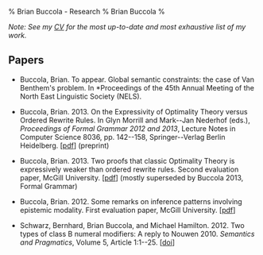 % Brian Buccola - Research
% Brian Buccola
%

*Note: See my [CV][cv] for the most up-to-date and most exhaustive list of my
work.*

[cv]: files/buccola-cv.pdf "Brian's CV"

Papers
------

- Buccola, Brian. To appear. Global semantic constraints: the case of Van
  Benthem's problem. In *Proceedings of the 45th Annual Meeting of the North
  East Linguistic Society (NELS).

- Buccola, Brian. 2013. On the Expressivity of Optimality Theory versus Ordered
  Rewrite Rules. In Glyn Morrill and Mark--Jan Nederhof (eds.), *Proceedings of
  Formal Grammar 2012 and 2013*, Lecture Notes in Computer Science 8036, pp.
  142--158, Springer--Verlag Berlin Heidelberg.  [[pdf][fg]] (preprint)

- Buccola, Brian. 2013. Two proofs that classic Optimality Theory is
  expressively weaker than ordered rewrite rules. Second evaluation paper,
  McGill University. [[pdf][eval2]] (mostly superseded by Buccola 2013, Formal
  Grammar)

- Buccola, Brian. 2012. Some remarks on inference patterns involving epistemic
  modality. First evaluation paper, McGill University. [[pdf][eval1]]

- Schwarz, Bernhard, Brian Buccola, and Michael Hamilton.  2012. Two types of
  class B numeral modifiers: A reply to Nouwen 2010. *Semantics and
  Pragmatics*, Volume 5, Article 1:1--25. [[doi][semprag]]

[fg]:       files/buccola2013fg.pdf            "Buccola 2013 (Formal Grammar)"
[eval2]:    files/buccola2013eval2.pdf         "Second evaluation paper"
[eval1]:    files/buccola2012eval1.pdf         "First evaluation paper"
[semprag]:  http://dx.doi.org/10.3765/sp.5.1    "Schwarz, Buccola, and Hamilton 2012"

